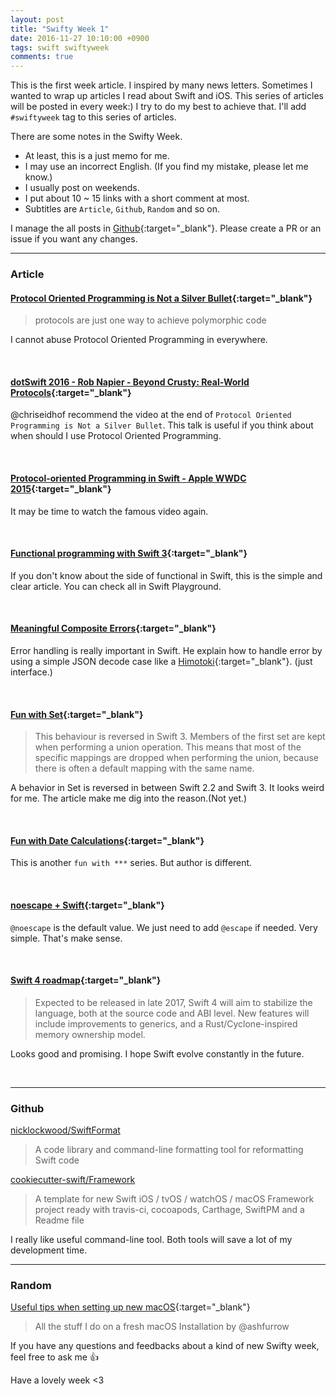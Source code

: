 ```yaml
---
layout: post
title: "Swifty Week 1"
date: 2016-11-27 10:10:00 +0900
tags: swift swiftyweek
comments: true
---
```


This is the first week article. I inspired by many news letters.
Sometimes I wanted to wrap up articles I read about Swift and iOS. This series of articles will be posted in every week:)
I try to do my best to achieve that.
I'll add `#swiftyweek` tag to this series of articles.

There are some notes in the Swifty Week.  

- At least, this is a just memo for me.  
- I may use an incorrect English. (If you find my mistake, please let me know.)
- I usually post on weekends.  
- I put about 10 ~ 15 links with a short comment at most.
- Subtitles are `Article`, `Github`, `Random` and so on.

I manage the all posts in [Github](https://github.com/pixyzehn/pixyzehn.github.io/tree/master/_posts){:target="_blank"}. Please create a PR or an issue if you want any changes.

---

### Article

#### [Protocol Oriented Programming is Not a Silver Bullet](http://chris.eidhof.nl/post/protocol-oriented-programming/){:target="_blank"}

> protocols are just one way to achieve polymorphic code

I cannot abuse Protocol Oriented Programming in everywhere.

<br>

#### [dotSwift 2016 - Rob Napier - Beyond Crusty: Real-World Protocols](https://youtu.be/QCxkaTj7QJs){:target="_blank"}

@chriseidhof recommend the video at the end of `Protocol Oriented Programming is Not a Silver Bullet`. This talk is useful if you think about when should I use Protocol Oriented Programming.

<br>

#### [Protocol-oriented Programming in Swift - Apple WWDC 2015](https://www.youtube.com/watch?v=g2LwFZatfTI){:target="_blank"}

It may be time to watch the famous video again.

<br>

#### [Functional programming with Swift 3](http://mislavjavor.github.io/2016/11/14/Functional-programming-with-Swift-3.html){:target="_blank"}

If you don't know about the side of functional in Swift, this is the simple and clear article. You can check all in Swift Playground.

<br>

#### [Meaningful Composite Errors](https://medium.com/@IanKeen/meaningful-composite-errors-3146f191ff28#.nd9kwx9jz){:target="_blank"}

Error handling is really important in Swift. He explain how to handle error by using a simple JSON decode case like a [Himotoki](https://github.com/ikesyo/Himotoki){:target="_blank"}. (just interface.)

<br>

#### [Fun with Set](http://commandshift.co.uk/blog/2016/11/25/fun-with-sets/){:target="_blank"}

> This behaviour is reversed in Swift 3. Members of the first set are kept when performing a union operation. This means that most of the specific mappings are dropped when performing the union, because there is often a default mapping with the same name.

A behavior in Set is reversed in between Swift 2.2 and Swift 3. It looks weird for me. The article make me dig into the reason.(Not yet.)

<br>

#### [Fun with Date Calculations](http://useyourloaf.com/blog/fun-with-date-calculations/){:target="_blank"}

This is another `fun with ***` series. But author is different.

<br>

#### [noescape + Swift](https://medium.com/the-traveled-ios-developers-guide/noescape-swift-93375ba9d6c8#.6d0ckuvqw){:target="_blank"}

`@noescape` is the default value. We just need to add `@escape` if needed. Very simple. That's make sense.

<br>

#### [Swift 4 roadmap](https://www.infoq.com/news/2016/10/swift-4-roadmap){:target="_blank"}

> Expected to be released in late 2017, Swift 4 will aim to stabilize the language, both at the source code and ABI level. New features will include improvements to generics, and a Rust/Cyclone-inspired memory ownership model.

Looks good and promising. I hope Swift evolve constantly in the future.

<br>

---

### Github

[nicklockwood/SwiftFormat](https://github.com/nicklockwood/SwiftFormat)  

> A code library and command-line formatting tool for reformatting Swift code

[cookiecutter-swift/Framework](https://github.com/cookiecutter-swift/Framework)  

> A template for new Swift iOS / tvOS / watchOS / macOS Framework project ready with travis-ci, cocoapods, Carthage, SwiftPM and a Readme file

I really like useful command-line tool. Both tools will save a lot of my development time.

---

### Random

[Useful tips when setting up new macOS](https://gist.github.com/ashfurrow/3865eed417a5fbe8402708e2c706eea6){:target="_blank"}

> All the stuff I do on a fresh macOS Installation
by @ashfurrow

If you have any questions and feedbacks about a kind of new Swifty week, feel free to ask me :+1:

Have a lovely week <3

